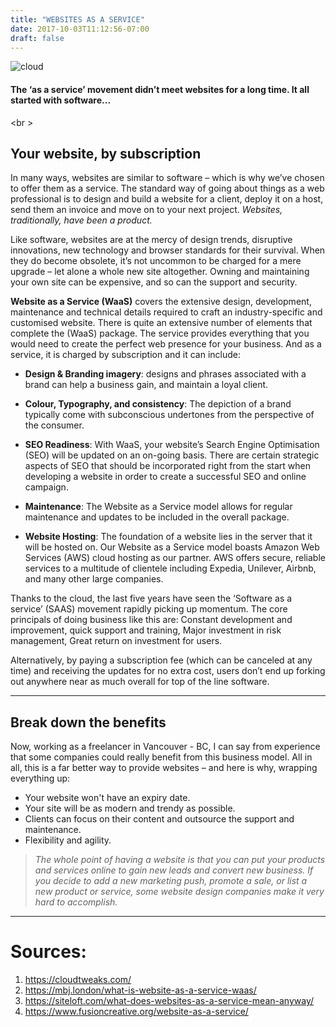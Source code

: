 ```yaml
---
title: "WEBSITES AS A SERVICE"
date: 2017-10-03T11:12:56-07:00
draft: false
---
```


![cloud](https://cloudtweaks.com/wp-content/uploads/2014/03/IT-Cloud.jpg)


#### The ‘as a service’ movement didn’t meet websites for a long time. It all started with software...
<br \>
## Your website, by subscription
In many ways, websites are similar to software – which is why we’ve chosen to offer them as a service. The standard way of going about things as a web professional is to design and build a website for a client, deploy it on a host, send them an invoice and move on to your next project. _Websites, traditionally, have been a product._

Like software, websites are at the mercy of design trends, disruptive innovations, new technology and browser standards for their survival. When they do become obsolete, it’s not uncommon to be charged for a mere upgrade – let alone a whole new site altogether. Owning and maintaining your own site can be expensive, and so can the support and security.

**Website as a Service (WaaS)** covers the extensive design, development, maintenance and technical details required to craft an industry-specific and customised website. There is quite an extensive number of elements that complete the (WaaS) package. The service provides everything that you would need to create the perfect web presence for your business. And as a service, it is charged by subscription and it can include:

+ **Design & Branding imagery**: designs and phrases associated with a brand can help a business gain, and maintain a loyal client. 

+ **Colour, Typography, and consistency**: The depiction of a brand typically come with subconscious undertones from the perspective of the consumer. 

+ **SEO Readiness**:
With WaaS, your website’s Search Engine Optimisation (SEO) will be updated on an on-going basis. There are certain strategic aspects of SEO that should be incorporated right from the start when developing a website in order to create a successful SEO and online campaign.

* **Maintenance**:
The Website as a Service model allows for regular maintenance and updates to be included in the overall package.

* **Website Hosting**:
The foundation of a website lies in the server that it will be hosted on. Our Website as a Service model boasts Amazon Web Services (AWS) cloud hosting as our partner. AWS offers secure, reliable services to a multitude of clientele including Expedia, Unilever, Airbnb, and many other large companies.



Thanks to the cloud, the last five years have seen the ‘Software as a service’ (SAAS) movement rapidly picking up momentum. The core principals of doing business like this are: Constant development and improvement, quick support and training, Major investment in risk management, Great return on investment for users.

Alternatively, by paying a subscription fee (which can be canceled at any time) and receiving the updates for no extra cost, users don’t end up forking out anywhere near as much overall for top of the line software.

---
 



## Break down the benefits

Now, working as a freelancer in Vancouver - BC, I can say from experience that some companies could really benefit from this business model. All in all, this is a far better way to provide websites – and here is why, wrapping everything up:

* Your website won't have an expiry date.
* Your site will be as modern and trendy as possible.
* Clients can focus on their content and outsource the support and maintenance.
* Flexibility and agility.


> _The whole point of having a website is that you can put your products and services online to gain new leads and convert new business. If you decide to add a new marketing push, promote a sale, or list a new product or service, some website design companies make it very hard to accomplish._

---


# Sources:

1. https://cloudtweaks.com/
2. https://mbj.london/what-is-website-as-a-service-waas/
3. https://siteloft.com/what-does-websites-as-a-service-mean-anyway/
4. https://www.fusioncreative.org/website-as-a-service/
